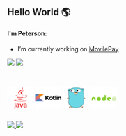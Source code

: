 ## Hello World :earth_americas:

#### I'm Peterson:
- I’m currently working on [MovilePay](https://www.linkedin.com/company/movilepay/)

<div>  
    <a href="https://www.linkedin.com/in/peterson-salme/" target="_blank"><img src="https://img.shields.io/badge/-LinkedIn-%230077B5?style=for-the-badge&logo=linkedin&logoColor=white" target="_blank"></a>
    <a href = "mailto:petersonsalme@gmail.com"><img src="https://img.shields.io/badge/-Gmail-%23333?style=for-the-badge&logo=gmail&logoColor=white" target="_blank"></a>
</div>

##

<div style="display: inline_block"><br>
  <img align="center" height="50" width="60" src="https://raw.githubusercontent.com/devicons/devicon/00f02ef57fb7601fd1ddcc2fe6fe670fef3ae3e4/icons/java/java-plain-wordmark.svg">  
   <img align="center" height="50" width="60" src="https://raw.githubusercontent.com/devicons/devicon/master/icons/kotlin/kotlin-original-wordmark.svg">
   <img align="center" height="50" width="60" src="https://raw.githubusercontent.com/devicons/devicon/master/icons/go/go-original.svg">  
  <img align="center" height="50" width="60" src="https://github.com/devicons/devicon/blob/master/icons/nodejs/nodejs-plain-wordmark.svg">  
</div>

##

<div>
  <a href="https://github.com/petersonsalne">
  <img height="150em" src="https://github-readme-stats.vercel.app/api?username=petersonsalme&show_icons=true&theme=dracula&include_all_commits=true&count_private=true"/>
  <img height="150em" src="https://github-readme-stats.vercel.app/api/top-langs/?username=petersonsalme&layout=compact&langs_count=7&theme=dracula"/>
</div>


  <!--
[![ReadMe Card](https://github-readme-stats.vercel.app/api/pin/?username=petersonsalme&repo=gophercises)](https://github.com/petersonsalme/gophercises)

**petersonsalme/petersonsalme** is a ✨ _special_ ✨ repository because its `README.md` (this file) appears on your GitHub profile.

Here are some ideas to get you started:
- 🌱 I’m currently learning <a href="https://www.golang.org/"><span>GO Lang</span><img src="https://github.com/rfyiamcool/golang_logo/blob/master/gif/gophercises_punching.gif" width="50"/></a>
- 👯 I’m looking to collaborate on ...
- 🤔 I’m looking for help with ...
- 💬 Ask me about ...
- 😄 Pronouns: ...
- ⚡ Fun fact: ...
-->
